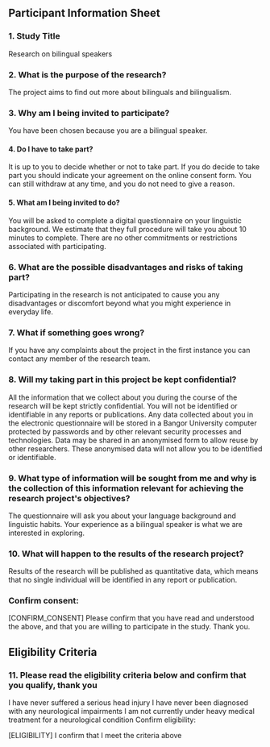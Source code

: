 ## Participant Information Sheet

### 1. Study Title
Research on bilingual speakers

### 2. What is the purpose of the research?
The project aims to find out more about bilinguals and bilingualism.

### 3. Why am I being invited to participate?
You have been chosen because you are a bilingual speaker.

#### 4. Do I have to take part?
It is up to you to decide whether or not to take part. If you do decide to take part you should indicate your agreement on the online consent form.
You can still withdraw at any time, and you do not need to give a reason.

#### 5. What am I being invited to do?
You will be asked to complete a digital questionnaire on your linguistic background.
We estimate that they full procedure will take you about 10 minutes to complete.
There are no other commitments or restrictions associated with participating.

### 6. What are the possible disadvantages and risks of taking part?
Participating in the research is not anticipated to cause you any disadvantages or discomfort beyond what you might experience in everyday life.

### 7. What if something goes wrong?
If you have any complaints about the project in the first instance you can contact any member of the research team.

### 8. Will my taking part in this project be kept confidential?
All the information that we collect about you during the course of the research will be kept strictly confidential.
You will not be identified or identifiable in any reports or publications. Any data collected about you in the electronic questionnaire will be stored in a Bangor University computer protected by passwords and by other relevant security processes and technologies.
Data may be shared in an anonymised form to allow reuse by other researchers. These anonymised data will not allow you to be identified or identifiable.


### 9. What type of information will be sought from me and why is the collection of this information relevant for achieving the research project's objectives?
The questionnaire will ask you about your language background and linguistic habits.
Your experience as a bilingual speaker is what we are interested in exploring.

### 10. What will happen to the results of the research project?
Results of the research will be published as quantitative data, which means that no single individual will be identified in any report or publication.

### **Confirm consent**:

[CONFIRM_CONSENT]
Please confirm that you have read and understood the above, and that you are willing to participate in the study. Thank you.

## Eligibility Criteria

### 11. Please read the eligibility criteria below and confirm that you qualify, thank you
I have never suffered a serious head injury
I have never been diagnosed with any neurological impairments
I am not currently under heavy medical treatment for a neurological condition
Confirm eligibility:

[ELIGIBILITY]
I confirm that I meet the criteria above